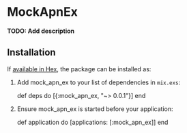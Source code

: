 # MockApnEx

**TODO: Add description**

## Installation

If [available in Hex](https://hex.pm/docs/publish), the package can be installed as:

  1. Add mock_apn_ex to your list of dependencies in `mix.exs`:

        def deps do
          [{:mock_apn_ex, "~> 0.0.1"}]
        end

  2. Ensure mock_apn_ex is started before your application:

        def application do
          [applications: [:mock_apn_ex]]
        end

